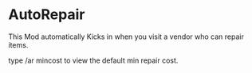 # AutoRepair

This Mod automatically Kicks in when you visit a vendor who can repair items.

type /ar mincost to view the default min repair cost.
